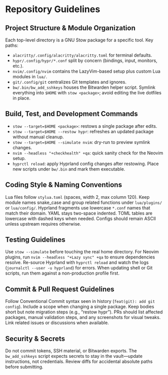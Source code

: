 # Repository Guidelines

## Project Structure & Module Organization
Each top-level directory is a GNU Stow package for a specific tool. Key paths:
- `alacritty/.config/alacritty/alacritty.toml` for terminal defaults.
- `hypr/.config/hypr/*.conf` split by concern (bindings, input, monitors, etc.).
- `nvim/.config/nvim` contains the LazyVim-based setup plus custom Lua modules in `lua/`.
- `git/.config/git` centralizes Git templates and ignores.
- `bw/.bin/bw_add_sshkeys` houses the Bitwarden helper script.
Symlink everything into `$HOME` with `stow <package>`; avoid editing the live dotfiles in place.

## Build, Test, and Development Commands
- `stow --target=$HOME <package>`: restows a single package after edits.
- `stow --target=$HOME --restow hypr`: refreshes an updated package without manual cleanup.
- `stow --target=$HOME --simulate nvim`: dry-run to preview symlink changes.
- `nvim --headless "+checkhealth" +qa`: quick sanity check for the Neovim setup.
- `hyprctl reload`: apply Hyprland config changes after restowing.
Place new scripts under `bw/.bin` and mark them executable.

## Coding Style & Naming Conventions
Lua files follow `stylua.toml` (spaces, width 2, max column 120). Keep module names snake_case and group related functions under `lua/plugins/` or `lua/config/`. Hyprland fragments use lowercase `*.conf` names that match their domain. YAML stays two-space indented. TOML tables are lowercase with dashed keys when needed. Configs should remain ASCII unless upstream requires otherwise.

## Testing Guidelines
Use `stow --simulate` before touching the real home directory. For Neovim plugins, run `nvim --headless "+Lazy sync" +qa` to ensure dependencies resolve. Re-source Hyprland with `hyprctl reload` and watch the logs (`journalctl --user -u hyprland`) for errors. When updating shell or Git scripts, run them against a non-production profile first.

## Commit & Pull Request Guidelines
Follow Conventional Commit syntax seen in history (`feat(git): add git config`). Include a scope when changing a single package. Keep bodies short but note migration steps (e.g., “restow hypr”). PRs should list affected packages, manual validation steps, and any screenshots for visual tweaks. Link related issues or discussions when available.

## Security & Secrets
Do not commit tokens, SSH material, or Bitwarden exports. The `bw_add_sshkeys` script expects secrets to stay in the vault—update instructions, not credentials. Review diffs for accidental absolute paths before submitting.
